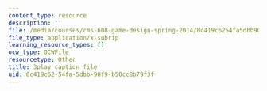 ```yaml
---
content_type: resource
description: ''
file: /media/courses/cms-608-game-design-spring-2014/0c419c6254fa5dbb90f9b50cc8b79f3f_1506646.vtt
file_type: application/x-subrip
learning_resource_types: []
ocw_type: OCWFile
resourcetype: Other
title: 3play caption file
uid: 0c419c62-54fa-5dbb-90f9-b50cc8b79f3f
---
```

